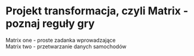 # Projekt transformacja, czyli Matrix - poznaj reguły gry

Matrix one - proste zadanka wprowadzające <br>
Matrix two - przetwarzanie danych samochodów
